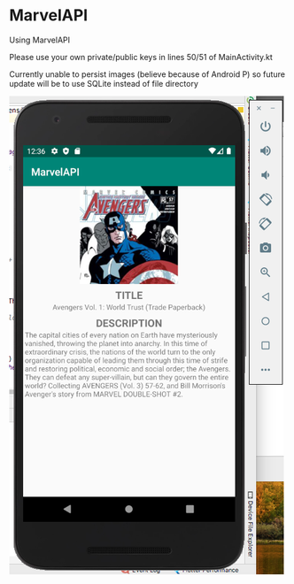 # MarvelAPI
Using MarvelAPI

Please use your own private/public keys in lines 50/51 of MainActivity.kt 

Currently unable to persist images (believe because of Android P) so future update will be to use SQLite instead of file directory

![alt text](https://github.com/mrcartier/MarvelAPI/blob/master/MarvelAPI.png)
